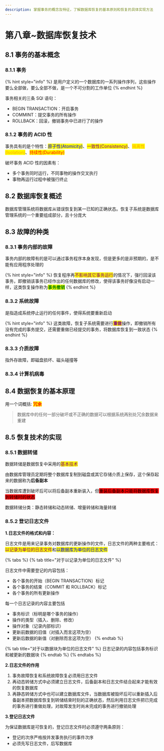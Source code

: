 ```yaml
---
description: 掌握事务的概念及特征，了解数据库恢复的基本原则和恢复的具体实现方法
---
```


# 第八章\~数据库恢复技术

## 8.1 事务的基本概念 <a href="#8.1-basic-concepts-of-transaction" id="8.1-basic-concepts-of-transaction"></a>

### 8.1.1 事务 <a href="#8.1.1" id="8.1.1"></a>

{% hint style="info" %}
是用户定义的一个数据库的一系列操作序列，这些操作要么全部做，要么全部不做，是一个不可分割的工作单位
{% endhint %}

事务相关的三条 SQl 语句：

* BEGIN TRANSACTION：开启事务
* COMMINT：提交事务的所有操作
* ROLLBACK：回滚，撤销事务中已进行了的操作

### 8.1.2 事务的 ACID 性 <a href="#8.1.2" id="8.1.2"></a>

事务具有的是个特性：<mark style="color:blue;">原子性(Atomicity)</mark>、<mark style="color:purple;">一致性(Consistency)</mark>、<mark style="color:orange;">隔离性(Isolation)</mark>、<mark style="color:red;">持续性(Durability)</mark>

破坏事务 ACID 性的因素有：

* 多个事务同时运行，不同事物的操作交叉执行
* 事物再运行过程中被强行终止

## 8.2 数据库恢复概述 <a href="#8.2-overview-of-database-recovery" id="8.2-overview-of-database-recovery"></a>

数据库管理系统将数据库从错误恢复到某一已知的正确状态。恢复子系统是数据库管理系统的一个重要组成部分，且十分庞大

## 8.3 故障的种类 <a href="#8.3-type-of-fault" id="8.3-type-of-fault"></a>

### 8.3.1 事务内部的故障 <a href="#8.3.1" id="8.3.1"></a>

事务内部的故障有的是可以通过事务程序本身发现，但是更多的是非预期的，是不能有应用程序处理的

{% hint style="info" %}
恢复程序再<mark style="color:purple;">不影响其它事务运行</mark>的情况下，强行回滚该事务，即撤销该事务已经作出的任何数据库的修改，使得该事务好像没有启动一样，这类恢复操作称为<mark style="color:green;">**事务撤销**</mark>
{% endhint %}

### 8.3.2 系统故障 <a href="#8.3.2" id="8.3.2"></a>

是指造成系统停止运行的任何事件，使得系统要重新启动

{% hint style="info" %}
这类故障，恢复子系统需要进行<mark style="color:purple;">**重做**</mark>操作，即撤销所有没有完成的事务提交，还需要重做已经提交的事务，将数据库恢复到一致状态
{% endhint %}

### 8.3.3 介质故障 <a href="#8.3.3" id="8.3.3"></a>

指外存故障，即磁盘损坏、磁头碰撞等

### 8.3.4 计算机病毒 <a href="#8.3.4" id="8.3.4"></a>

## 8.4 数据恢复的基本原理 <a href="#8.4-basic-principles-of-data-recovery" id="8.4-basic-principles-of-data-recovery"></a>

用一个词概括: <mark style="color:red;">**冗余**</mark>

> 数据库中的任何一部分破坏或不正确的数据可以根据系统再别处冗余数据来重建

## 8.5 恢复技术的实现 <a href="#8.5-implementation-of-recovery-technology" id="8.5-implementation-of-recovery-technology"></a>

### 8.5.1 数据转储 <a href="#8.5.1" id="8.5.1"></a>

数据转储是数据恢复中采用的<mark style="color:purple;">基本技术</mark>

由数据库管理员定期将整个数据库复制到磁盘或其它存储介质上保存，这个保存起来的数据称为**后备副本**

当数据库遭到破坏后可以将后备副本重新装入，但<mark style="background-color:red;">重装后备副本只能将数据库恢复到转储时的状态</mark>

数据转储分类：静态转储和动态转储、增量转储和海量转储

### 8.5.2 登记日志文件 <a href="#8.5.2" id="8.5.2"></a>

**1.日志文件的格式和内容：**

日志文件是用来记录事务对数据库的更新操作的文件，日志文件的两种主要格式：<mark style="color:purple;">以记录为单位的日志文件</mark>和<mark style="color:blue;">以数据库为单位的日志文件</mark>

{% tabs %}
{% tab title="对于以记录为单位的日志文件" %}


日志文件中需要登记的内容包括：

* 各个事务的开始（BEGIN TRANSACTION）标记
* 各个事务的结束（COMMIT 和 ROLLBACK）标记
* 各个事务的所有更新操作

每一个日志记录的内容主要包括

* 事务标识（标明是哪个事务的操作）
* 操作的类型（插入、删除、修改）
* 操作对象（记录内部标识）
* 更新前数据的旧值（对插入而言这项为空）
* 更新后数据的新值（对删除而言这项为空）
{% endtab %}

{% tab title="对于以数据块为单位的日志文件" %}
日志记录的内容包括事务标识和被更新的数据块
{% endtab %}
{% endtabs %}

**2.日志文件的作用**

1. 事务故障恢复和系统故障恢复必须用日志文件
2. 再动态转储方式中必须建立日志文件，后备副本和日志文件结合起来才能有效的恢复数据库
3. 再静态转储方式中也可以建立数据库文件，当数据库被毁坏后可以重新插入后备副本把数据库恢复到转储结束时刻的正确状态，然后利用日志文件把已完成的事务进行重做处理，对故障发生时尚未完成的事务进行撤销处理

**3.登记日志文件**

为保证数据库是可恢复的，登记日志文件时必须遵守两条原则：

* 登记的次序严格按并发事务执行的事件次序
* 必须先写日志文件，后写数据库

